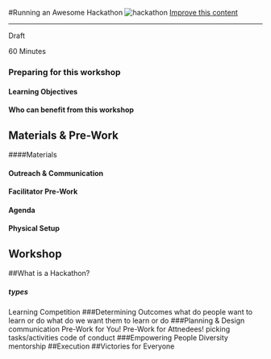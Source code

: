 #Running an Awesome Hackathon
![hackathon](http://tiptoes.ca/wp-content/uploads/2015/11/OPNU8KfgX-qWjOSO2LseM5BxIharrGpnlTvE2bTKAUgbJGx0eTqPsUlQ-INnC4-mAKxLrS-BiS5b_mFzMoSW9c.jpg)
[<i class="fa fa-wrench"></i> Improve this content](https://github.com/mozilla/participation-curriculum/blob/gh-pages/content.md)
* * *
<i class="fa fa-pencil fa-3x"></i>  Draft

<time>60 Minutes</time>

### Preparing for this workshop
#### Learning Objectives
#### Who can benefit from this workshop

## Materials & Pre-Work

####Materials

#### Outreach & Communication

#### Facilitator Pre-Work
#### Agenda
#### Physical Setup

## Workshop
##What is a Hackathon?
##### types
Learning
Competition
###Determining Outcomes
what do people want to learn or do
what do we want them to learn or do
###Planning & Design
communication
Pre-Work for You!
Pre-Work for Attnedees!
picking tasks/activities
code of conduct
###Empowering People
Diversity
mentorship
##Execution
##Victories for Everyone
